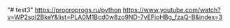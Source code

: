 "# test3"
https://proproprogs.ru/python
https://www.youtube.com/watch?v=WP2sqI2BkeY&list=PLA0M1Bcd0w8zo9ND-7yEFjoHBg_fzaQ-B&index=3
